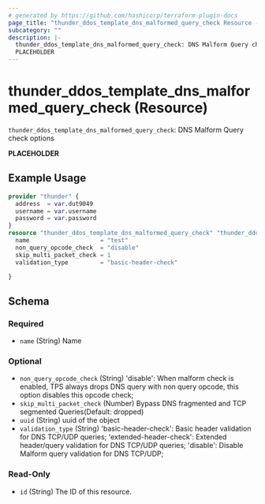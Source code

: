 ```yaml
---
# generated by https://github.com/hashicorp/terraform-plugin-docs
page_title: "thunder_ddos_template_dns_malformed_query_check Resource - terraform-provider-thunder"
subcategory: ""
description: |-
  thunder_ddos_template_dns_malformed_query_check: DNS Malform Query check options
  PLACEHOLDER
---
```


# thunder_ddos_template_dns_malformed_query_check (Resource)

`thunder_ddos_template_dns_malformed_query_check`: DNS Malform Query check options

__PLACEHOLDER__

## Example Usage

```terraform
provider "thunder" {
  address  = var.dut9049
  username = var.username
  password = var.password
}
resource "thunder_ddos_template_dns_malformed_query_check" "thunder_ddos_template_dns_malformed_query_check" {
  name                    = "test"
  non_query_opcode_check  = "disable"
  skip_multi_packet_check = 1
  validation_type         = "basic-header-check"

}
```

<!-- schema generated by tfplugindocs -->
## Schema

### Required

- `name` (String) Name

### Optional

- `non_query_opcode_check` (String) 'disable': When malform check is enabled, TPS always drops DNS query with non query opcode, this option disables this opcode check;
- `skip_multi_packet_check` (Number) Bypass DNS fragmented and TCP segmented Queries(Default: dropped)
- `uuid` (String) uuid of the object
- `validation_type` (String) 'basic-header-check': Basic header validation for DNS TCP/UDP queries; 'extended-header-check': Extended header/query validation for DNS TCP/UDP queries; 'disable': Disable Malform query validation for DNS TCP/UDP;

### Read-Only

- `id` (String) The ID of this resource.


